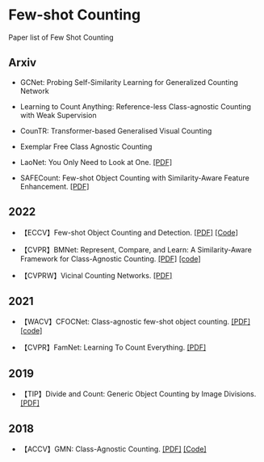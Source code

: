 # Few-shot Counting
Paper list of Few Shot Counting

## Arxiv
- GCNet: Probing Self-Similarity Learning for Generalized Counting Network

- Learning to Count Anything: Reference-less Class-agnostic Counting with Weak Supervision

- CounTR: Transformer-based Generalised Visual Counting

- Exemplar Free Class Agnostic Counting

- LaoNet: You Only Need to Look at One. [[PDF]](https://arxiv.org/abs/2112.05993)

- SAFECount: Few-shot Object Counting with Similarity-Aware Feature Enhancement. [[PDF]](https://arxiv.org/pdf/2201.08959.pdf)

## 2022
- 【ECCV】Few-shot Object Counting and Detection. [[PDF]](https://arxiv.org/abs/2207.10988) [[Code]](https://github.com/VinAIResearch/Counting-DETR)

- 【CVPR】BMNet: Represent, Compare, and Learn: A Similarity-Aware Framework for Class-Agnostic Counting. [[PDF]](https://arxiv.org/abs/2203.08354) [[code]](https://github.com/flyinglynx/Bilinear-Matching-Network)

- 【CVPRW】Vicinal Counting Networks. [[PDF]](https://openaccess.thecvf.com/content/CVPR2022W/L3D-IVU/papers/Ranjan_Vicinal_Counting_Networks_CVPRW_2022_paper.pdf)

## 2021

- 【WACV】CFOCNet: Class-agnostic few-shot object counting. [[PDF]](https://openaccess.thecvf.com/content/WACV2021/papers/Yang_Class-Agnostic_Few-Shot_Object_Counting_WACV_2021_paper.pdf) [[code]](https://github.com/SinicaGroup/Class-agnostic-Few-shot-Object-Counting)

- 【CVPR】FamNet: Learning To Count Everything. [[PDF]](https://arxiv.org/pdf/2104.08391.pdf)

## 2019

- 【TIP】Divide and Count: Generic Object Counting by Image Divisions. [[PDF]](https://ieeexplore.ieee.org/document/8488575)

## 2018
- 【ACCV】GMN: Class-Agnostic Counting. [[PDF]](https://arxiv.org/pdf/1811.00472.pdf) [[Code]](https://github.com/erikalu/class-agnostic-counting)

